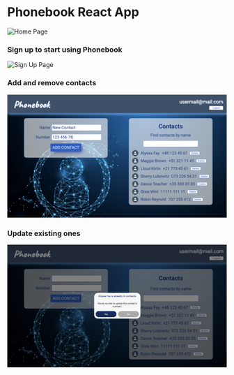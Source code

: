# Phonebook React App

![Home Page](src/img/readme/readme_home.png)

### Sign up to start using Phonebook

![Sign Up Page](src/img/readme/readme_signup.png)

### Add and remove contacts

![Add Contact](src/img/readme/readme_contacts.png)

### Update existing ones

![Update Contact](src/img/readme/readme_contacts2.png)
